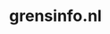 ---
layout: post
title:  "grensinfo.nl"
internal_url:  "/dutchgov/grensinfo.nl.html"
categories: dutchgov
---